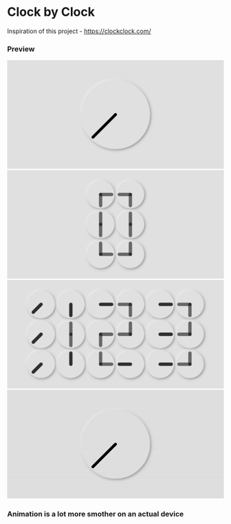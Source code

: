 # Clock by Clock

Inspiration of this project - https://clockclock.com/

### Preview
![](preview/1.png) 
![](preview/2.png) 
![](preview/3.png) 
![](preview/4.gif) 

### Animation is a lot more smother on an actual device
